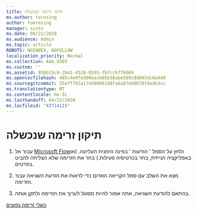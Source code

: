 ```yaml
---
title: תיקון זרימה שנכשלה
ms.author: toresing
author: tomresing
manager: scotv
ms.date: 04/21/2020
ms.audience: Admin
ms.topic: article
ROBOTS: NOINDEX, NOFOLLOW
localization_priority: Normal
ms.collection: Adm_O365
ms.custom: ''
ms.assetid: 856b15c9-2b41-4528-8195-7bfccbf78d69
ms.openlocfilehash: 465c4e9fe300eecb05b38abe589c8d845dc6e440
ms.sourcegitcommit: 55eff703a17e500681d8fa6a87eb067019ade3cc
ms.translationtype: MT
ms.contentlocale: he-IL
ms.lasthandoff: 04/22/2020
ms.locfileid: "43714115"
---
```

# <a name="fix-a-flow-that-failed"></a>תיקון זרימה שנכשלה

1. עבור אל [Microsoft Flow](https://flow.microsoft.com/)ולחץ על הסמל ' הודעות ' בפינה הימנית העליונה. (או באפליקציה הניידת, בחר בכרטיסיה פעילות.) בחר את הזרימה שלא הצליחה להביט בפרטים.
    
2. מצא את השלב עם סמל הקריאה האדום כדי לראות את הודעת השגיאה עבור הזרימה.
    
3. בהתאם להודעת השגיאה, אתה אמור להיות מסוגל לערוך את הזרימה ולתקן אותה. 
    
[כשלי זרימה נפוצים](https://go.microsoft.com/fwlink/?linkid=872110)
  

